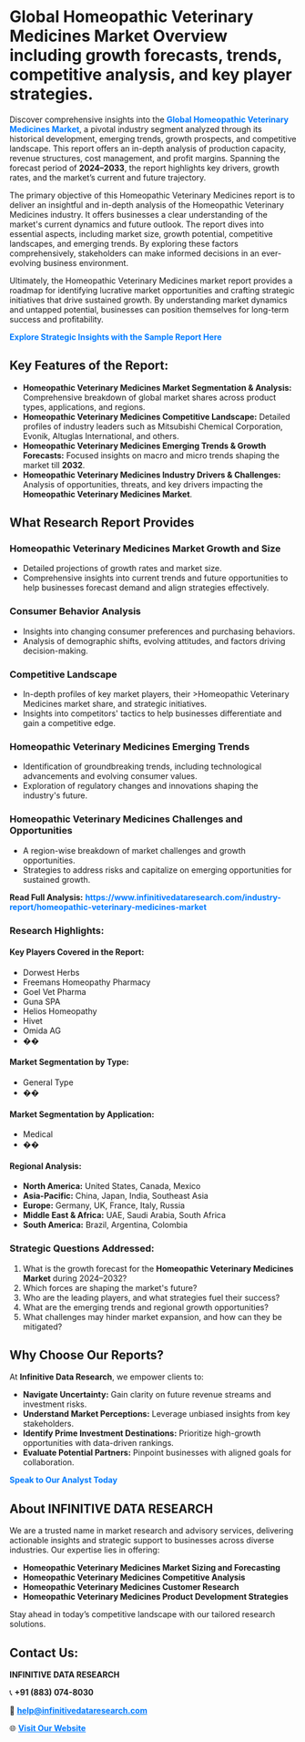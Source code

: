 <h1>Global Homeopathic Veterinary Medicines Market Overview including growth forecasts, trends, competitive analysis, and key player strategies.</h1>
<p>
Discover comprehensive insights into the 
<a href="https://www.infinitivedataresearch.com/industry-report/homeopathic-veterinary-medicines-market" rel="dofollow" style="color: #007BFF; text-decoration: none;"><strong>Global Homeopathic Veterinary Medicines Market</strong></a>, a pivotal industry segment analyzed through its historical development, emerging trends, growth prospects, and competitive landscape. This report offers an in-depth analysis of production capacity, revenue structures, cost management, and profit margins. Spanning the forecast period of <strong>2024–2033</strong>, the report highlights key drivers, growth rates, and the market’s current and future trajectory.
</p>
<p>
The primary objective of this Homeopathic Veterinary Medicines report is to deliver an insightful and in-depth analysis of the Homeopathic Veterinary Medicines industry. It offers businesses a clear understanding of the market's current dynamics and future outlook. The report dives into essential aspects, including market size, growth potential, competitive landscapes, and emerging trends. By exploring these factors comprehensively, stakeholders can make informed decisions in an ever-evolving business environment.
</p>
<p>
Ultimately, the Homeopathic Veterinary Medicines market report provides a roadmap for identifying lucrative market opportunities and crafting strategic initiatives that drive sustained growth. By understanding market dynamics and untapped potential, businesses can position themselves for long-term success and profitability.
</p>
<p>
<a href="https://www.infinitivedataresearch.com/request-sample/reportId=108948" style="color: #007BFF; text-decoration: none;"><strong>Explore Strategic Insights with the Sample Report Here</strong></a>
</p>

<h2>Key Features of the Report:</h2>
<ul>
<li><strong>Homeopathic Veterinary Medicines Market Segmentation & Analysis:</strong> Comprehensive breakdown of global market shares across product types, applications, and regions.</li>
<li><strong>Homeopathic Veterinary Medicines Competitive Landscape:</strong> Detailed profiles of industry leaders such as Mitsubishi Chemical Corporation, Evonik, Altuglas International, and others.</li>
<li><strong>Homeopathic Veterinary Medicines Emerging Trends & Growth Forecasts:</strong> Focused insights on macro and micro trends shaping the market till <strong>2032</strong>.</li>
<li><strong>Homeopathic Veterinary Medicines Industry Drivers & Challenges:</strong> Analysis of opportunities, threats, and key drivers impacting the <strong>Homeopathic Veterinary Medicines Market</strong>.</li>
</ul>

<h2>What Research Report Provides</h2>
<h3>Homeopathic Veterinary Medicines Market Growth and Size</h3>
<ul>
<li>Detailed projections of growth rates and market size.</li>
<li>Comprehensive insights into current trends and future opportunities to help businesses forecast demand and align strategies effectively.</li>
</ul>

<h3>Consumer Behavior Analysis</h3>
<ul>
<li>Insights into changing consumer preferences and purchasing behaviors.</li>
<li>Analysis of demographic shifts, evolving attitudes, and factors driving decision-making.</li>
</ul>

<h3>Competitive Landscape</h3>
<ul>
<li>In-depth profiles of key market players, their >Homeopathic Veterinary Medicines market share, and strategic initiatives.</li>
<li>Insights into competitors' tactics to help businesses differentiate and gain a competitive edge.</li>
</ul>

<h3>Homeopathic Veterinary Medicines Emerging Trends</h3>
<ul>
<li>Identification of groundbreaking trends, including technological advancements and evolving consumer values.</li>
<li>Exploration of regulatory changes and innovations shaping the industry's future.</li>
</ul>

<h3>Homeopathic Veterinary Medicines Challenges and Opportunities</h3>
<ul>
<li>A region-wise breakdown of market challenges and growth opportunities.</li>
<li>Strategies to address risks and capitalize on emerging opportunities for sustained growth.</li>
</ul>
<p><strong>Read Full Analysis:</strong> <a href="https://www.infinitivedataresearch.com/industry-report/homeopathic-veterinary-medicines-market" rel="dofollow" style="color: #007BFF; text-decoration: none;"><strong>https://www.infinitivedataresearch.com/industry-report/homeopathic-veterinary-medicines-market</strong></a></p>
<h3>Research Highlights:</h3>
<h4>Key Players Covered in the Report:</h4>
<ul><li>Dorwest Herbs</li><li>Freemans Homeopathy Pharmacy</li><li>Goel Vet Pharma</li><li>Guna SPA</li><li>Helios Homeopathy</li><li>Hivet</li><li>Omida AG</li><li>��</li></ul>
<h4>Market Segmentation by Type:</h4>
<ul><li>General Type</li><li>��</li></ul>
<h4>Market Segmentation by Application:</h4>
<ul><li>Medical</li><li>��</li></ul>

<h4>Regional Analysis:</h4>
<ul>
<li><strong>North America:</strong> United States, Canada, Mexico</li>
<li><strong>Asia-Pacific:</strong> China, Japan, India, Southeast Asia</li>
<li><strong>Europe:</strong> Germany, UK, France, Italy, Russia</li>
<li><strong>Middle East & Africa:</strong> UAE, Saudi Arabia, South Africa</li>
<li><strong>South America:</strong> Brazil, Argentina, Colombia</li>
</ul>

<h3>Strategic Questions Addressed:</h3>
<ol>
<li>What is the growth forecast for the <strong>Homeopathic Veterinary Medicines Market</strong> during 2024–2032?</li>
<li>Which forces are shaping the market's future?</li>
<li>Who are the leading players, and what strategies fuel their success?</li>
<li>What are the emerging trends and regional growth opportunities?</li>
<li>What challenges may hinder market expansion, and how can they be mitigated?</li>
</ol>

<h2>Why Choose Our Reports?</h2>
<p>At <strong>Infinitive Data Research</strong>, we empower clients to:</p>
<ul>
<li><strong>Navigate Uncertainty:</strong> Gain clarity on future revenue streams and investment risks.</li>
<li><strong>Understand Market Perceptions:</strong> Leverage unbiased insights from key stakeholders.</li>
<li><strong>Identify Prime Investment Destinations:</strong> Prioritize high-growth opportunities with data-driven rankings.</li>
<li><strong>Evaluate Potential Partners:</strong> Pinpoint businesses with aligned goals for collaboration.</li>
</ul>
<p><a href="https://www.infinitivedataresearch.com/industry-report/homeopathic-veterinary-medicines-market" rel="dofollow" style="color: #007BFF; text-decoration: none;"><strong>Speak to Our Analyst Today</strong></a></p>

<h2>About INFINITIVE DATA RESEARCH</h2>
<p>We are a trusted name in market research and advisory services, delivering actionable insights and strategic support to businesses across diverse industries. Our expertise lies in offering:</p>
<ul>
<li><strong>Homeopathic Veterinary Medicines Market Sizing and Forecasting</strong></li>
<li><strong>Homeopathic Veterinary Medicines Competitive Analysis</strong></li>
<li><strong>Homeopathic Veterinary Medicines Customer Research</strong></li>
<li><strong>Homeopathic Veterinary Medicines Product Development Strategies</strong></li>
</ul>
<p>Stay ahead in today’s competitive landscape with our tailored research solutions.</p>

<h2>Contact Us:</h2>
<p><strong>INFINITIVE DATA RESEARCH</strong></p>
<p>📞 <strong>+91 (883) 074-8030</strong></p>
<p>📧 <strong><a href="mailto:help@infinitivedataresearch.com" style="color: #007BFF;">help@infinitivedataresearch.com</a></strong></p>
<p>🌐 <strong><a href="https://www.infinitivedataresearch.com" rel="dofollow" style="color: #007BFF;">Visit Our Website</a></strong></p>